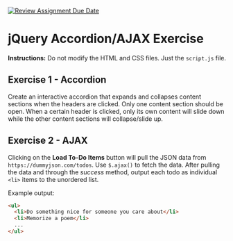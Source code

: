 [![Review Assignment Due Date](https://classroom.github.com/assets/deadline-readme-button-22041afd0340ce965d47ae6ef1cefeee28c7c493a6346c4f15d667ab976d596c.svg)](https://classroom.github.com/a/_yfYitv4)
# jQuery Accordion/AJAX Exercise

**Instructions:** Do not modify the HTML and CSS files. Just the `script.js` file.

## Exercise 1 - Accordion

Create an interactive accordion that expands and collapses content sections when the headers are clicked. Only one content section should be open. When a certain header is clicked, only its own content will slide down while the other content sections will collapse/slide up.

## Exercise 2 - AJAX

Clicking on the **Load To-Do Items** button will pull the JSON data from `https://dummyjson.com/todos`. Use `$.ajax()` to fetch the data. After pulling the data and through the *success* method, output each todo as individual `<li>` items to the unordered list.

Example output:

```html
<ul>
  <li>Do something nice for someone you care about</li>
  <li>Memorize a poem</li>
  ...
</ul>
```
